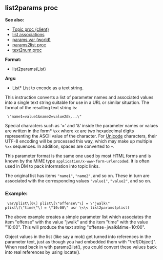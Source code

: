 ## list2params proc
**See also:**
*   [Topic proc (client)](/client/proc/Topic)
*   [list associations](/list/associations)
*   [params var (world)](/world/var/params)
*   [params2list proc](/proc/params2list)
*   [text2num proc](/proc/text2num)
<!-- -->
**Format:**
*   list2params(List)
<!-- -->
**Args:**
*   List* List to encode as a text string.


This instruction converts a list of parameter names and
associated values into a single text string suitable for use in a URL or
similar situation. The format of the resulting text string is:

```
 \"name1=value1&name2=value2&\...\" 
```



Special characters such as \'=\' and \'&\' inside the parameter
names or values are written in the form* `%xx` where `xx` are two
hexadecimal digits representing the ASCII value of the character. For
[Unicode](/%7Bnotes%7D/Unicode) characters, their UTF-8 encoding will
be processed this way, which may make up multiple `%xx` sequences. In
addition, spaces are converted to `+`. 

This parameter format is
the same one used by most HTML forms and is known by the MIME type
`application/x-www-form-urlencoded`. It is often used in DM to pack
information into topic links. 

The original list has items
`"name1"`, `"name2"`, and so on. These in turn are associated with the
corresponding values `"value1"`, `"value2"`, and so on.
### Example:

```
 var/plist\[0\] plist\[\"offense\"\] = \"jwalk\"
plist\[\"time\"\] = \"10:00\" usr \<\< list2params(plist) 
```



The above example creates a simple parameter list which
associates the item \"offense\" with the value \"jwalk\" and the item
\"time\" with the value \"10:00\". This will produce the text string
\"offense=jwalk&time=10:00\". 

Object values in the list (like
say a mob) get turned into references in the parameter text, just as
though you had embedded them with \"\\ref\[Object\]\". When read back in
with params2list(), you could convert these values back into real
references by using locate().